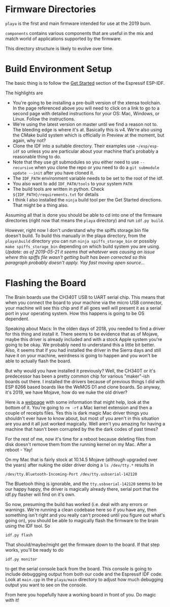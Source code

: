 Firmware Directories
====================

`playa` is the first and main firmware intended for use at the 2019 burn.

`components` contains various components that are useful in the mix and match world of
applications supported by the firmware.

This directory structure is likely to evolve over time.

Build Environment Setup
=======================

The basic thing is to follow the [Get Started](https://docs.espressif.com/projects/esp-idf/en/latest/get-started/#step-1-set-up-the-toolchain) section of the Espressif ESP-IDF.

The highlights are 
* You're going to be installing a pre-built version of the xtensa toolchain. In the page referenced above you will need to click on a link to go to a second page with detailed instructions for your OS: Mac, Windows, or Linux. Follow the instructions.
* We're using the latest version on master until we find a reason not to. The bleeding edge is where it's at. Basically this is v4. We're also using the CMake build system which is officially in Preview at the moment, but again, why not?
* Clone the IDF into a suitable directory. Their examples use `~/esp/esp-idf` so unless you are particular about your machine that's probably a reasonable thing to do.
* Note that they use git submodules so you either need to use `--recursive` when you clone the repo or you need to do a `git submodule update --init` after you have cloned it.
* The `IDF_PATH` environment variable needs to be set to the root of the idf.
* You also want to add `IDF_PATH/tools` to your system `PATH`
* The build tools are written in python. Check `${IDF_PATH}/requirements.txt` for details
* I think I also installed the `ninja` build tool per the Get Started directions. That might be a thing also.

Assuming all that is done you should be able to cd into one of the firmware directories (right now that means the `playa` directory) and run `idf.py build`.

However, right now I don't understand why the spiffs storage.bin file doesn't build. To build this manually in the playa directory, from the `playa\build` directory you can run `ninja spiffs_storage_bin` or possibly `make spiffs_storage_bin` depending on which build system you are using. *Update: as of 2019-05-21 it seems that whatever was causing an issue where this spiffs file wasn't getting built has been corrected so this paragraph probably doesn't apply. Yay fast moving open source...*

Flashing the Board
==================

The Brain boards use the CH340T USB to UART serial chip. This means that when you connect the board to your machine via the micro USB connector, your machine will see this chip and if all goes well will present it as a serial port in your operating system. How this happens is going to be OS dependent.

Speaking about Macs: In the olden days of 2018, you needed to find a driver for this thing and install it. There seems to be evidence that as of Mojave, maybe this driver is already included and with a stock Apple system you're going to be okay. We probably need to understand this a little bit better. Also, it seems that if you had installed the driver in the Sierra days and still have it on your machine, weirdness is going to happen and you won't be able to actually flash the board.

But why would you have installed it previously? Well, the CH340T or it's predecessor has been a pretty common chip for various "maker"-ish boards out there. I installed the drivers because of previous things I did with ESP 8266 based boards like the WeMOS D1 and clone boards. So anyway, it's 2019, we have Mojave, how do we nuke the old driver?

Here is a [webpage](https://sparks.gogo.co.nz/ch340.html) with some information that might help, look at the bottom of it. You're going to `rm -rf` a Mac kernel extension and then a couple of receipts files. Yes this is dark magic Mac driver things you shouldn't ever have to know about, but most of you aren't in this situation are you and it all just worked magically. Well aren't you amazing for having a machine that hasn't been corrupted by the the dark codes of past times?

For the rest of me, now it's time for a reboot because deleting files from disk doesn't remove them from the running kernel on my Mac. After a reboot - Yay! 

On my Mac that is fairly stock at 10.14.5 Mojave (although upgraded over the years) after nuking the older driver doing a `ls /dev/tty.*` results in

    /dev/tty.Bluetooth-Incoming-Port /dev/tty.usbserial-142120

The Bluetooh thing is ignorable, and the `tty.usbserial-142120` seems to be our happy happy, the driver is magically already there, serial port that the idf.py flasher will find on it's own.

So now, presuming the build has worked (i.e. deal with any errors or warnings. We're running a clean codebase here so if you have any, then something isn't right and you really can't proceed until you figure out what's going on), you should be able to magically flash the firmware to the brain using the IDF tool. So

    idf.py flash

That should/maybe/might get the firmware down to the board. If that step works, you'll be ready to do 

    idf.py monitor

to get the serial console back from the board. This console is going to include debuggging output from both our code and the Espressif IDF code. Look at `main.cpp` in the `playa/main` directory to adjust how much debugging output you want to see on the console.

From here you hopefully have a working board in front of you. Do magic with it!
